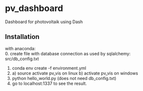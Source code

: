 # pv_dashboard
Dashboard for photovoltaik using Dash

## Installation
with anaconda:    
0. create file with database connection as used by sqlalchemy: src/db_config.txt
1. conda env create -f environment.yml
2.   a) source activate pv_vis on linux
     b) activate pv_vis on windows
3. python hello_world.py (does not need db_config.txt)
4. go to localhost:1337 to see the result.
